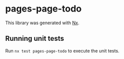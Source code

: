 # pages-page-todo

This library was generated with [Nx](https://nx.dev).

## Running unit tests

Run `nx test pages-page-todo` to execute the unit tests.
